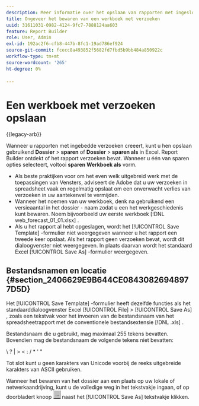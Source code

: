 ```yaml
---
description: Meer informatie over het opslaan van rapporten met ingesloten aanvragen.
title: Ongeveer het bewaren van een werkboek met verzoeken
uuid: 31611031-0982-4124-9fc7-7888124aa603
feature: Report Builder
role: User, Admin
exl-id: 192ac2f6-cfb8-447b-8fc1-19ad786ef924
source-git-commit: fcecc8a493852f5682fd7fbd5b9bb484a850922c
workflow-type: tm+mt
source-wordcount: '265'
ht-degree: 0%

---
```


# Een werkboek met verzoeken opslaan

{{legacy-arb}}

Wanneer u rapporten met ingebedde verzoeken creeert, kunt u hen opslaan gebruikend **Dossier** > **sparen** of **Dossier** > **sparen als** in Excel. Report Builder ontdekt of het rapport verzoeken bevat. Wanneer u één van sparen opties selecteert, voltooi **sparen Werkboek als** vorm.

* Als beste praktijken voor om het even welk uitgebreid werk met de toepassingen van Vensters, adviseert de Adobe dat u uw verzoeken in spreadsheet vaak en regelmatig opslaat om een onverwacht verlies van verzoeken in uw aantekenvel te vermijden.
* Wanneer het noemen van uw werkboek, denk na gebruikend een versieaantal in het dossier - naam zodat u een het werkgeschiedenis kunt bewaren. Noem bijvoorbeeld uw eerste werkboek [!DNL web_forecast_01_01.xlsx] .
* Als u het rapport al hebt opgeslagen, wordt het [!UICONTROL Save Template] -formulier niet weergegeven wanneer u het rapport een tweede keer opslaat. Als het rapport geen verzoeken bevat, wordt dit dialoogvenster niet weergegeven. In plaats daarvan wordt het standaard Excel [!UICONTROL Save As] -formulier weergegeven.

## Bestandsnamen en locatie {#section_2406629E9B644CE08430826948977D5D}

Het [!UICONTROL Save Template] -formulier heeft dezelfde functies als het standaarddialoogvenster Excel [!UICONTROL File] > [!UICONTROL Save As] , zoals een tekstvak voor het invoeren van de bestandsnaam van het spreadsheetrapport met de conventionele bestandsextensie [!DNL .xls] .

Bestandsnaam die u gebruikt, mag maximaal 255 tekens bevatten. Bovendien mag de bestandsnaam de volgende tekens niet bevatten:

\ ? | > &lt; : / &#42; &#39; &quot;

Tot slot kunt u geen karakters van Unicode voorbij de reeks uitgebreide karakters van ASCII gebruiken.

Wanneer het bewaren van het dossier aan een plaats op uw lokale of netwerkaandrijving, kunt u de volledige weg in het tekstvakje ingaan, of op doorbladert knoop ![&#x200B; browse_button.gif &#x200B;](assets/browse_button.gif) naast het [!UICONTROL Save As] tekstvakje klikken.
